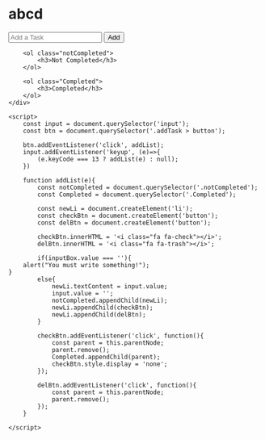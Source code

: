 # abcd
<!DOCTYPE html>
<html lang="en">
<head>
  <meta charset="UTF-8">
  <title>Awesome To-Do List HTML,CSS & JavaScript</title>
  <link href="https://stackpath.bootstrapcdn.com/font-awesome/4.7.0/css/font-awesome.min.css" rel="stylesheet">
  <link rel="stylesheet" href="third.css"> 
</head>
<body>
	<div class="container">
		<div class="addTask">
			<input type="text" placeholder="Add a Task">
			<button>Add</button>
		</div>

		<ol class="notCompleted">
			<h3>Not Completed</h3>
		</ol>

		<ol class="Completed">
			<h3>Completed</h3>
		</ol>
	</div>

	<script>
		const input = document.querySelector('input');
		const btn = document.querySelector('.addTask > button');

		btn.addEventListener('click', addList);
		input.addEventListener('keyup', (e)=>{
			(e.keyCode === 13 ? addList(e) : null);
		})

		function addList(e){
			const notCompleted = document.querySelector('.notCompleted');
			const Completed = document.querySelector('.Completed');

			const newLi = document.createElement('li');
			const checkBtn = document.createElement('button');
			const delBtn = document.createElement('button');

			checkBtn.innerHTML = '<i class="fa fa-check"></i>';
			delBtn.innerHTML = '<i class="fa fa-trash"></i>';

			if(inputBox.value === ''){
        alert("You must write something!");
    }
			else{
				newLi.textContent = input.value;
				input.value = '';
				notCompleted.appendChild(newLi);
				newLi.appendChild(checkBtn);
				newLi.appendChild(delBtn);
			}

			checkBtn.addEventListener('click', function(){
				const parent = this.parentNode;
				parent.remove();
				Completed.appendChild(parent);
				checkBtn.style.display = 'none';
			});

			delBtn.addEventListener('click', function(){
				const parent = this.parentNode;
				parent.remove();
			});
		}

	</script>
</body>
</html>
